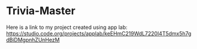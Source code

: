 # Trivia-Master
Here is a link to my project created using app lab: <br />
https://studio.code.org/projects/applab/keEHmC219WdL7220I4T5dmx5h7gdBiDMgpnhZUnHezM
